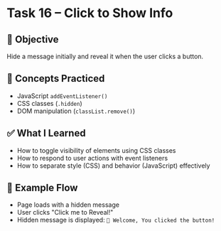 # Task 16 – Click to Show Info

## 🎯 Objective
Hide a message initially and reveal it when the user clicks a button.

## 🧠 Concepts Practiced
- JavaScript `addEventListener()`
- CSS classes (`.hidden`)
- DOM manipulation (`classList.remove()`)

## ✅ What I Learned
- How to toggle visibility of elements using CSS classes
- How to respond to user actions with event listeners
- How to separate style (CSS) and behavior (JavaScript) effectively

## 🔁 Example Flow
- Page loads with a hidden message
- User clicks "Click me to Reveal!"
- Hidden message is displayed: `🎉 Welcome, You clicked the button!`
